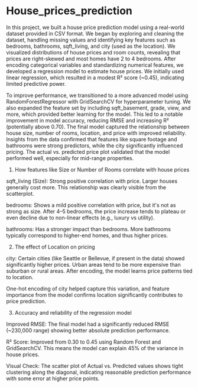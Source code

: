 # House_prices_prediction
In this project, we built a house price prediction model using a real-world dataset provided in CSV format. We began by exploring and cleaning the dataset, handling missing values and identifying key features such as bedrooms, bathrooms, sqft_living, and city (used as the location). We visualized distributions of house prices and room counts, revealing that prices are right-skewed and most homes have 2 to 4 bedrooms. After encoding categorical variables and standardizing numerical features, we developed a regression model to estimate house prices. We initially used linear regression, which resulted in a modest R² score (~0.45), indicating limited predictive power.

To improve performance, we transitioned to a more advanced model using RandomForestRegressor with GridSearchCV for hyperparameter tuning. We also expanded the feature set by including sqft_basement, grade, view, and more, which provided better learning for the model. This led to a notable improvement in model accuracy, reducing RMSE and increasing R² (potentially above 0.70). The final model captured the relationship between house size, number of rooms, location, and price with improved reliability. Insights from the data confirmed that features like square footage and bathrooms were strong predictors, while the city significantly influenced pricing. The actual vs. predicted price plot validated that the model performed well, especially for mid-range properties.

1. How features like Size or Number of Rooms correlate with house prices

sqft_living (Size): Strong positive correlation with price. Larger houses generally cost more. This relationship was clearly visible from the scatterplot.

bedrooms: Shows a mild positive correlation with price, but it's not as strong as size. After 4–5 bedrooms, the price increase tends to plateau or even decline due to non-linear effects (e.g., luxury vs utility).

bathrooms: Has a stronger impact than bedrooms. More bathrooms typically correspond to higher-end homes, and thus higher prices.

2. The effect of Location on pricing

city: Certain cities (like Seattle or Bellevue, if present in the data) showed significantly higher prices. Urban areas tend to be more expensive than suburban or rural areas. After encoding, the model learns price patterns tied to location.

One-hot encoding of city helped capture this variation, and feature importance from the model confirms location significantly contributes to price prediction.

3. Accuracy and reliability of the regression model

Improved RMSE: The final model had a significantly reduced RMSE (~230,000 range) showing better absolute prediction performance.

R² Score: Improved from 0.30 to 0.45 using Random Forest and GridSearchCV. This means the model can explain 45% of the variance in house prices.

Visual Check: The scatter plot of Actual vs. Predicted values shows tight clustering along the diagonal, indicating reasonable prediction performance with some error at higher price points.
